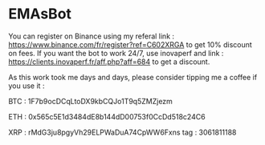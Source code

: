 # EMAsBot

You can register on Binance using my referal link : https://www.binance.com/fr/register?ref=C602XRGA to get 10% discount on fees. If you want the bot to work 24/7, use inovaperf and link : https://clients.inovaperf.fr/aff.php?aff=684 to get a discount.

As this work took me days and days, please consider tipping me a coffee if you use it :

BTC : 1F7b9ocDCqLtoDX9kbCQJo1T9q5ZMZjezm

ETH : 0x565c5E1d3484dE8b144dD00753f0CcDd518c24C6

XRP : rMdG3ju8pgyVh29ELPWaDuA74CpWW6Fxns tag : 3061811188
